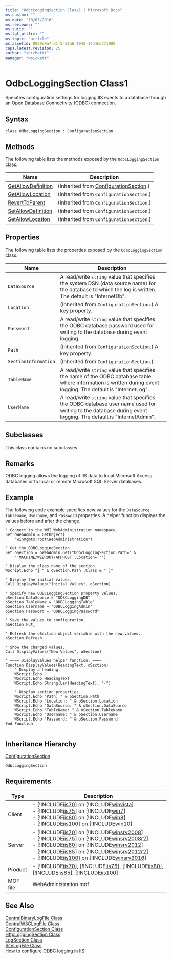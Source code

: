 ```yaml
---
title: "OdbcLoggingSection Class1 | Microsoft Docs"
ms.custom: ""
ms.date: "10/07/2016"
ms.reviewer: ""
ms.suite: ""
ms.tgt_pltfrm: ""
ms.topic: "article"
ms.assetid: 0969e9a7-d1f5-58a6-f045-14e4ed271880
caps.latest.revision: 25
author: "shirhatti"
manager: "wpickett"
---
```

# OdbcLoggingSection Class1
Specifies configuration settings for logging IIS events to a database through an Open Database Connectivity (ODBC) connection.  
  
## Syntax  
  
```vbs  
class OdbcLoggingSection : ConfigurationSection  
```  
  
## Methods  
 The following table lists the methods exposed by the `OdbcLoggingSection` class.  
  
|Name|Description|  
|----------|-----------------|  
|[GetAllowDefinition](../wmi-provider/configurationsection-getallowdefinition-method.md)|(Inherited from [ConfigurationSection](../wmi-provider/configurationsection-class1.md).)|  
|[GetAllowLocation](../wmi-provider/configurationsection-getallowlocation-method.md)|(Inherited from `ConfigurationSection`.)|  
|[RevertToParent](../wmi-provider/configurationsection-reverttoparent-method.md)|(Inherited from `ConfigurationSection`.)|  
|[SetAllowDefinition](../wmi-provider/configurationsection-setallowdefinition-method.md)|(Inherited from `ConfigurationSection`.)|  
|[SetAllowLocation](../wmi-provider/configurationsection-setallowlocation-method.md)|(Inherited from `ConfigurationSection`.)|  
  
## Properties  
 The following table lists the properties exposed by the `OdbcLoggingSection` class.  
  
|Name|Description|  
|----------|-----------------|  
|`DataSource`|A read/write `string` value that specifies the system DSN (data source name) for the database to which the log is written. The default is "InternetDb".|  
|`Location`|(Inherited from `ConfigurationSection`.) A key property.|  
|`Password`|A read/write `string` value that specifies the ODBC database password used for writing to the database during event logging.|  
|`Path`|(Inherited from `ConfigurationSection`.) A key property.|  
|`SectionInformation`|(Inherited from `ConfigurationSection`.)|  
|`TableName`|A read/write `string` value that specifies the name of the ODBC database table where information is written during event logging. The default is "InternetLog".|  
|`UserName`|A read/write `string` value that specifies the ODBC database user name used for writing to the database during event logging. The default is "InternetAdmin".|  
  
## Subclasses  
 This class contains no subclasses.  
  
## Remarks  
 ODBC logging allows the logging of IIS data to local Microsoft Access databases or to local or remote Microsoft SQL Server databases.  
  
## Example  
 The following code example specifies new values for the `DataSource`, `Tablename`, `Username`, and `Password` properties. A helper function displays the values before and after the change.  
  
```  
' Connect to the WMI WebAdministration namespace.  
Set oWebAdmin = GetObject( _  
    "winmgmts:root\WebAdministration")  
  
' Get the ODBCLoggingSection.  
Set oSection = oWebAdmin.Get("OdbcLoggingSection.Path=" & _  
    "'MACHINE/WEBROOT/APPHOST',Location=''")  
  
' Display the class name of the section.  
WScript.Echo "[ " & oSection.Path_.Class & " ]"  
  
' Display the initial values.  
Call DisplayValues("Initial Values", oSection)  
  
' Specify new ODBCLoggingSection property values.  
oSection.DataSource = "ODBCLoggingDB"  
oSection.TableName = "ODBCLoggingTable"  
oSection.Username = "ODBCLoggingAdmin"  
oSection.Password = "ODBCLoggingPassword"  
  
' Save the values to configuration.  
oSection.Put_  
  
' Refresh the oSection object variable with the new values.  
oSection.Refresh_  
  
' Show the changed values.  
Call DisplayValues("New Values", oSection)  
  
' ==== DisplayValues helper function. ====  
Function DisplayValues(HeadingText, oSection)  
    ' Display a heading.  
    WScript.Echo  
    WScript.Echo HeadingText  
    WScript.Echo String(Len(HeadingText), "-")  
  
    ' Display section properties.  
    WScript.Echo "Path: " & oSection.Path  
    WScript.Echo "Location: " & oSection.Location  
    WScript.Echo "DataSource: " & oSection.DataSource  
    WScript.Echo "TableName: " & oSection.TableName  
    WScript.Echo "Username: " & oSection.Username  
    WScript.Echo "Password: " & oSection.Password  
End Function  
  
```  
  
## Inheritance Hierarchy  
 [ConfigurationSection](../wmi-provider/configurationsection-class1.md)  
  
 `OdbcLoggingSection`  
  
## Requirements  
  
|Type|Description|  
|----------|-----------------|  
|Client|-   [!INCLUDE[iis70](../wmi-provider/includes/iis70-md.md)] on [!INCLUDE[winvista](../wmi-provider/includes/winvista-md.md)]<br />-   [!INCLUDE[iis75](../wmi-provider/includes/iis75-md.md)] on [!INCLUDE[win7](../wmi-provider/includes/win7-md.md)]<br />-   [!INCLUDE[iis80](../wmi-provider/includes/iis80-md.md)] on [!INCLUDE[win8](../wmi-provider/includes/win8-md.md)]<br />-   [!INCLUDE[iis100](../wmi-provider/includes/iis100-md.md)] on [!INCLUDE[win10](../wmi-provider/includes/win10-md.md)]|  
|Server|-   [!INCLUDE[iis70](../wmi-provider/includes/iis70-md.md)] on [!INCLUDE[winsrv2008](../wmi-provider/includes/winsrv2008-md.md)]<br />-   [!INCLUDE[iis75](../wmi-provider/includes/iis75-md.md)] on [!INCLUDE[winsrv2008r2](../wmi-provider/includes/winsrv2008r2-md.md)]<br />-   [!INCLUDE[iis80](../wmi-provider/includes/iis80-md.md)] on [!INCLUDE[winsrv2012](../wmi-provider/includes/winsrv2012-md.md)]<br />-   [!INCLUDE[iis85](../wmi-provider/includes/iis85-md.md)] on [!INCLUDE[winsrv2012r2](../wmi-provider/includes/winsrv2012r2-md.md)]<br />-   [!INCLUDE[iis100](../wmi-provider/includes/iis100-md.md)] on [!INCLUDE[winsrv2016](../wmi-provider/includes/winsrv2016-md.md)]|  
|Product|-   [!INCLUDE[iis70](../wmi-provider/includes/iis70-md.md)], [!INCLUDE[iis75](../wmi-provider/includes/iis75-md.md)], [!INCLUDE[iis80](../wmi-provider/includes/iis80-md.md)], [!INCLUDE[iis85](../wmi-provider/includes/iis85-md.md)], [!INCLUDE[iis100](../wmi-provider/includes/iis100-md.md)]|  
|MOF file|WebAdministration.mof|  
  
## See Also  
 [CentralBinaryLogFile Class](../wmi-provider/centralbinarylogfile-class1.md)   
 [CentralW3CLogFile Class](../wmi-provider/centralw3clogfile-class1.md)   
 [ConfigurationSection Class](../wmi-provider/configurationsection-class1.md)   
 [HttpLoggingSection Class](../wmi-provider/httploggingsection-class1.md)   
 [LogSection Class](../wmi-provider/logsection-class1.md)   
 [SiteLogFile Class](../wmi-provider/sitelogfile-class1.md)   
 [How to configure ODBC logging in IIS](http://go.microsoft.com/fwlink/?LinkId=62470)